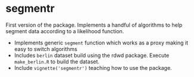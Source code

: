 # segmentr

First version of the package. Implements a handful of algorithms to help
segment data according to a likelihood function.

- Implements generic `segment` function which works as a proxy making it easy to switch algorithms
- Includes `berlin` dataset build using the rdwd package. Execute `make_berlin.R` to build the dataset.
- Include `vignette('segmentr')` teaching how to use the package.
